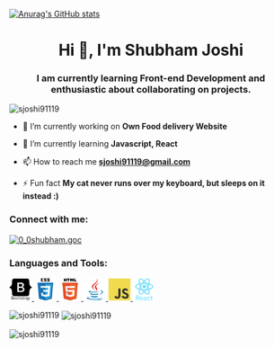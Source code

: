 [![Anurag's GitHub stats](https://github-readme-stats.vercel.app/api?username=sjoshi91119)](https://github.com/sjoshi91119/github-readme-stats)
<h1 align="center">Hi 👋, I'm Shubham Joshi</h1>
<h3 align="center">I am currently learning Front-end Development and enthusiastic about collaborating on projects.</h3>

<p align="left"> <img src="https://komarev.com/ghpvc/?username=sjoshi91119&label=Profile%20views&color=f0aa14&style=plastic" alt="sjoshi91119" /> </p>

- 🔭 I’m currently working on **Own Food delivery Website**

- 🌱 I’m currently learning **Javascript, React**

- 📫 How to reach me **sjoshi91119@gmail.com**

- ⚡ Fun fact **My cat never runs over my keyboard, but sleeps on it instead :)**

<h3 align="left">Connect with me:</h3>
<p align="left">
<a href="https://instagram.com/0_0shubham.goc" target="blank"><img align="center" src="https://raw.githubusercontent.com/rahuldkjain/github-profile-readme-generator/master/src/images/icons/Social/instagram.svg" alt="0_0shubham.goc" height="30" width="40" /></a>
</p>

<h3 align="left">Languages and Tools:</h3>
<p align="left"> <a href="https://getbootstrap.com" target="_blank" rel="noreferrer"> <img src="https://raw.githubusercontent.com/devicons/devicon/master/icons/bootstrap/bootstrap-plain-wordmark.svg" alt="bootstrap" width="40" height="40"/> </a> <a href="https://www.w3schools.com/css/" target="_blank" rel="noreferrer"> <img src="https://raw.githubusercontent.com/devicons/devicon/master/icons/css3/css3-original-wordmark.svg" alt="css3" width="40" height="40"/> </a> <a href="https://www.w3.org/html/" target="_blank" rel="noreferrer"> <img src="https://raw.githubusercontent.com/devicons/devicon/master/icons/html5/html5-original-wordmark.svg" alt="html5" width="40" height="40"/> </a> <a href="https://www.java.com" target="_blank" rel="noreferrer"> <img src="https://raw.githubusercontent.com/devicons/devicon/master/icons/java/java-original.svg" alt="java" width="40" height="40"/> </a> <a href="https://developer.mozilla.org/en-US/docs/Web/JavaScript" target="_blank" rel="noreferrer"> <img src="https://raw.githubusercontent.com/devicons/devicon/master/icons/javascript/javascript-original.svg" alt="javascript" width="40" height="40"/> </a> <a href="https://reactjs.org/" target="_blank" rel="noreferrer"> <img src="https://raw.githubusercontent.com/devicons/devicon/master/icons/react/react-original-wordmark.svg" alt="react" width="40" height="40"/> </a> </p>

<p><img align="left" src="https://github-readme-stats.vercel.app/api/top-langs?username=sjoshi91119&show_icons=true&locale=en&layout=compact" alt="sjoshi91119" /></p>

<p>&nbsp;<img align="center" src="https://github-readme-stats.vercel.app/api?username=sjoshi91119&show_icons=true&locale=en" alt="sjoshi91119" /></p>

<p><img align="center" src="https://github-readme-streak-stats.herokuapp.com/?user=sjoshi91119&" alt="sjoshi91119" /></p>
